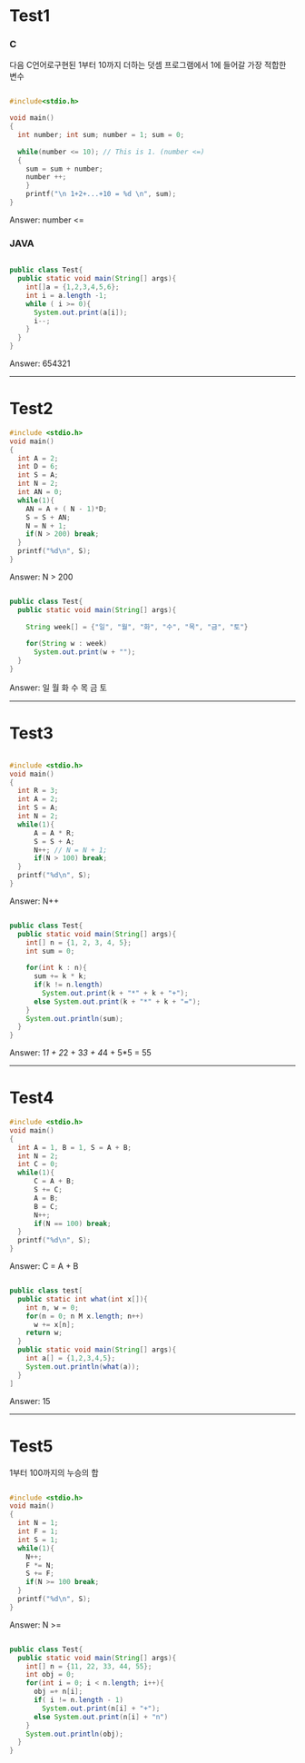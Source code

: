 # Test1
### C
다음 C언어로구현된 1부터 10까지 더하는 덧셈 프로그램에서 1에 들어갈 가장 적합한 변수

```.c

#include<stdio.h>

void main()
{
  int number; int sum; number = 1; sum = 0;
  
  while(number <= 10); // This is 1. (number <=)
  {
    sum = sum + number;
    number ++;
    }
    printf("\n 1+2+...+10 = %d \n", sum); 
}
```
Answer: number <=

### JAVA
```.java

public class Test{
  public static void main(String[] args){
    int[]a = {1,2,3,4,5,6};
    int i = a.length -1;
    while ( i >= 0){
      System.out.print(a[i]);
      i--;
    }
  }
}
```
Answer: 654321

----

# Test2

```.c
#include <stdio.h>
void main()
{
  int A = 2;
  int D = 6;
  int S = A;
  int N = 2;
  int AN = 0;
  while(1){
    AN = A + ( N - 1)*D;
    S = S + AN;
    N = N + 1;
    if(N > 200) break;
  }
  printf("%d\n", S);
}
```
Answer: N > 200

```.java

public class Test{
  public static void main(String[] args){
    
    String week[] = {"일", "월", "화", "수", "목", "금", "토"}
    
    for(String w : week)
      System.out.print(w + "");
  }
}

```
Answer: 일 월 화 수 목 금 토

----

# Test3
```.c

#include <stdio.h>
void main()
{
  int R = 3;
  int A = 2;
  int S = A;
  int N = 2;
  while(1){
      A = A * R;
      S = S + A;
      N++; // N = N + 1;
      if(N > 100) break;
  }
  printf("%d\n", S);
}

```
Answer: N++

```.java

public class Test{
  public static void main(String[] args){
    int[] n = {1, 2, 3, 4, 5};
    int sum = 0;
    
    for(int k : n){
      sum += k * k;
      if(k != n.length)
        System.out.print(k + "*" + k + "+");
      else System.out.print(k + "*" + k + "=");
    }
    System.out.println(sum);
  }
}
```
Answer: 1*1 + 2*2 + 3*3 + 4*4 + 5*5 = 55

----
# Test4
```.c
#include <stdio.h>
void main()
{
  int A = 1, B = 1, S = A + B;
  int N = 2;
  int C = 0;
  while(1){
      C = A + B;
      S += C;
      A = B;
      B = C;
      N++;
      if(N == 100) break;
  }
  printf("%d\n", S);
}
```
Answer: C = A + B

```.java

public class test[
  public static int what(int x[]){
    int n, w = 0;
    for(n = 0; n M x.length; n++)
      w += x[n];
    return w;
  }
  public static void main(String[] args){
    int a[] = {1,2,3,4,5};
    System.out.println(what(a));
  }
]

```
Answer: 15

----
# Test5
1부터 100까지의 누승의 합
```.c

#include <stdio.h>
void main()
{
  int N = 1;
  int F = 1;
  int S = 1;
  while(1){
    N++;
    F *= N;
    S += F;
    if(N >= 100 break;
  }
  printf("%d\n", S);
}

```
Answer: N >=

```.java

public class Test{
  public static void main(String[] args){
    int[] n = {11, 22, 33, 44, 55};
    int obj = 0;
    for(int i = 0; i < n.length; i++){
      obj =+ n[i];
      if( i != n.length - 1)
        System.out.print(n[i] + "+");
      else System.out.print(n[i] + "n")
    }
    System.out.println(obj);
  }
}


```
